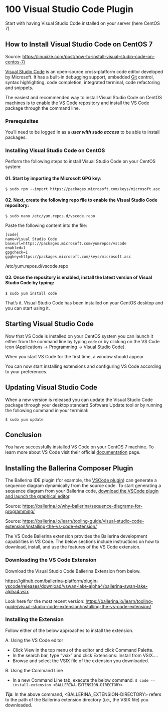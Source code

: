 # 100 Visual Studio Code Plugin

Start with having Visual Studio Code installed on your server (here CentOS 7).

## How to Install Visual Studio Code on CentOS 7

Source: https://linuxize.com/post/how-to-install-visual-studio-code-on-centos-7/

[Visual Studio Code](https://code.visualstudio.com/) is an open-source cross-platform code editor developed by Microsoft. It has a built-in debugging support, embedded [Git](https://linuxize.com/post/how-to-install-git-on-centos-7/) control, syntax highlighting, code completion, integrated terminal, code refactoring and snippets.

The easiest and recommended way to install Visual Studio Code on CentOS machines is to enable the VS Code repository and install the VS Code package through the command line.

### Prerequisites

You’ll need to be logged in as a ***user with sudo access*** to be able to install packages.

### Installing Visual Studio Code on CentOS

Perform the following steps to install Visual Studio Code on your CentOS system:

#### 01. Start by importing the Microsoft GPG key:

```$ sudo rpm --import https://packages.microsoft.com/keys/microsoft.asc```

#### 02. Next, create the following repo file to enable the Visual Studio Code repository:

```$ sudo nano /etc/yum.repos.d/vscode.repo```

Paste the following content into the file:

```
[code]
name=Visual Studio Code
baseurl=https://packages.microsoft.com/yumrepos/vscode
enabled=1
gpgcheck=1
gpgkey=https://packages.microsoft.com/keys/microsoft.asc
```
/etc/yum.repos.d/vscode.repo

#### 03. Once the repository is enabled, install the latest version of Visual Studio Code by typing:

```$ sudo yum install code```

That’s it. Visual Studio Code has been installed on your CentOS desktop and you can start using it.

## Starting Visual Studio Code

Now that VS Code is installed on your CentOS system you can launch it either from the command line by typing ```code``` or by clicking on the VS Code icon (Applications -> Programming -> Visual Studio Code).

When you start VS Code for the first time, a window should appear.

You can now start installing extensions and configuring VS Code according to your preferences.

## Updating Visual Studio Code

When a new version is released you can update the Visual Studio Code package through your desktop standard Software Update tool or by running the following command in your terminal:

```$ sudo yum update```

## Conclusion

You have successfully installed VS Code on your CentOS 7 machine. To learn more about VS Code visit their official [documentation](https://code.visualstudio.com/docs/) page.

## Installing the Ballerina Composer Plugin

The Ballerina IDE plugin (for example, the [VSCode plugin](https://ballerina.io/learn/tooling-guide/vs-code-extension/installing-the-vs-code-extension/)) can generate a sequence diagram dynamically from the source code. To start generating a sequence diagram from your Ballerina code, [download the VSCode plugin and launch the graphical editor](https://ballerina.io/learn/tooling-guide/vs-code-extension/installing-the-vs-code-extension/).

Source: https://ballerina.io/why-ballerina/sequence-diagrams-for-programming/

Source: https://ballerina.io/learn/tooling-guide/visual-studio-code-extension/installing-the-vs-code-extension/

The VS Code Ballerina extension provides the Ballerina development capabilities in VS Code. The below sections include instructions on how to download, install, and use the features of the VS Code extension.

### Downloading the VS Code Extension

Download the Visual Studio Code Ballerina Extension from below.

https://github.com/ballerina-platform/plugin-vscode/releases/download/vswan-lake-alpha4/ballerina-swan-lake-alpha4.vsix

Look here for the most recent version: https://ballerina.io/learn/tooling-guide/visual-studio-code-extension/installing-the-vs-code-extension/

### Installing the Extension

Follow either of the below approaches to install the extension.

A. Using the VS Code editor

- Click View in the top menu of the editor and click Command Palette.
- In the search bar, type “vsix” and click Extensions: Install from VSIX….
- Browse and select the VSIX file of the extension you downloaded.

B. Using the Command Line

- In a new Command Line tab, execute the below command.
```$ code --install-extension <BALLERINA-EXTENSION-DIRECTORY>```

***Tip***: In the above command, <BALLERINA_EXTENSION-DIRECTORY> refers to the path of the Ballerina extension directory (i.e., the VSIX file) you downloaded.
